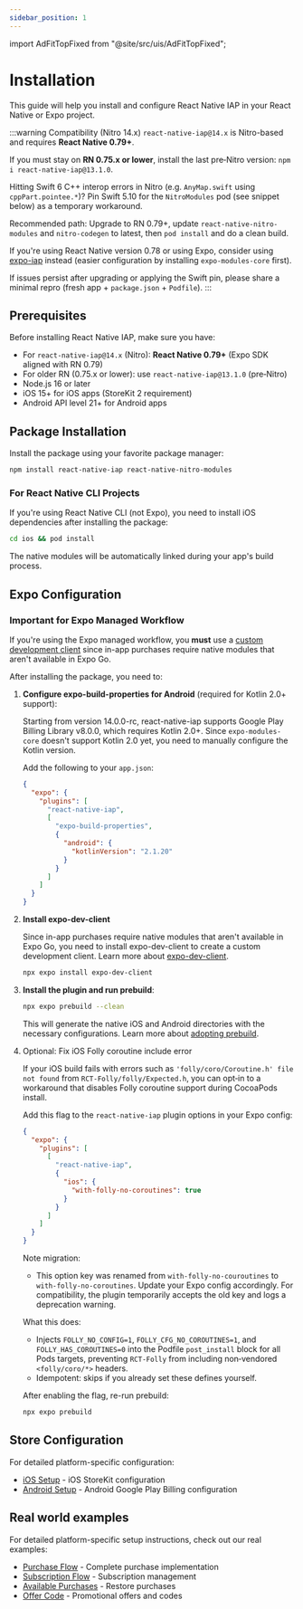 ```yaml
---
sidebar_position: 1
---
```


import AdFitTopFixed from "@site/src/uis/AdFitTopFixed";

# Installation

<AdFitTopFixed />

This guide will help you install and configure React Native IAP in your React Native or Expo project.

:::warning Compatibility (Nitro 14.x)
`react-native-iap@14.x` is Nitro-based and requires **React Native 0.79+**.

If you must stay on **RN 0.75.x or lower**, install the last pre‑Nitro version: `npm i react-native-iap@13.1.0`.

Hitting Swift 6 C++ interop errors in Nitro (e.g. `AnyMap.swift` using `cppPart.pointee.*`)? Pin Swift 5.10 for the `NitroModules` pod (see snippet below) as a temporary workaround.

Recommended path: Upgrade to RN 0.79+, update `react-native-nitro-modules` and `nitro-codegen` to latest, then `pod install` and do a clean build.

If you're using React Native version 0.78 or using Expo, consider using [expo-iap](https://expo-iap.hyo.dev/docs/installation) instead (easier configuration by installing `expo-modules-core` first).

If issues persist after upgrading or applying the Swift pin, please share a minimal repro (fresh app + `package.json` + `Podfile`).
:::

## Prerequisites

Before installing React Native IAP, make sure you have:

- For `react-native-iap@14.x` (Nitro): **React Native 0.79+** (Expo SDK aligned with RN 0.79)
- For older RN (0.75.x or lower): use `react-native-iap@13.1.0` (pre‑Nitro)
- Node.js 16 or later
- iOS 15+ for iOS apps (StoreKit 2 requirement)
- Android API level 21+ for Android apps

## Package Installation

Install the package using your favorite package manager:

```bash
npm install react-native-iap react-native-nitro-modules
```

### For React Native CLI Projects

If you're using React Native CLI (not Expo), you need to install iOS dependencies after installing the package:

```bash
cd ios && pod install
```

The native modules will be automatically linked during your app's build process.

## Expo Configuration

### Important for Expo Managed Workflow

If you're using the Expo managed workflow, you **must** use a [custom development client](https://docs.expo.dev/versions/latest/sdk/dev-client/) since in-app purchases require native modules that aren't available in Expo Go.

After installing the package, you need to:

1. **Configure expo-build-properties for Android** (required for Kotlin 2.0+ support):

   Starting from version 14.0.0-rc, react-native-iap supports Google Play Billing Library v8.0.0, which requires Kotlin 2.0+. Since `expo-modules-core` doesn't support Kotlin 2.0 yet, you need to manually configure the Kotlin version.

   Add the following to your `app.json`:

   ```json
   {
     "expo": {
       "plugins": [
         "react-native-iap",
         [
           "expo-build-properties",
           {
             "android": {
               "kotlinVersion": "2.1.20"
             }
           }
         ]
       ]
     }
   }
   ```

2. **Install expo-dev-client**

   Since in-app purchases require native modules that aren't available in Expo Go, you need to install expo-dev-client to create a custom development client. Learn more about [expo-dev-client](https://docs.expo.dev/versions/latest/sdk/dev-client/).

   ```bash
   npx expo install expo-dev-client
   ```

3. **Install the plugin and run prebuild**:

   ```bash
   npx expo prebuild --clean
   ```

   This will generate the native iOS and Android directories with the necessary configurations. Learn more about [adopting prebuild](https://docs.expo.dev/guides/adopting-prebuild/).

4. Optional: Fix iOS Folly coroutine include error

   If your iOS build fails with errors such as `'folly/coro/Coroutine.h' file not found` from `RCT-Folly/folly/Expected.h`, you can opt‑in to a workaround that disables Folly coroutine support during CocoaPods install.

   Add this flag to the `react-native-iap` plugin options in your Expo config:

   ```json
   {
     "expo": {
       "plugins": [
         [
           "react-native-iap",
           {
             "ios": {
               "with-folly-no-coroutines": true
             }
           }
         ]
       ]
     }
   }
   ```

   Note migration:
   - This option key was renamed from `with-folly-no-couroutines` to `with-folly-no-coroutines`. Update your Expo config accordingly. For compatibility, the plugin temporarily accepts the old key and logs a deprecation warning.

   What this does:
   - Injects `FOLLY_NO_CONFIG=1`, `FOLLY_CFG_NO_COROUTINES=1`, and `FOLLY_HAS_COROUTINES=0` into the Podfile `post_install` block for all Pods targets, preventing `RCT-Folly` from including non‑vendored `<folly/coro/*>` headers.
   - Idempotent: skips if you already set these defines yourself.

   After enabling the flag, re-run prebuild:

   ```bash
   npx expo prebuild
   ```

## Store Configuration

For detailed platform-specific configuration:

- [iOS Setup](./setup-ios.md) - iOS StoreKit configuration
- [Android Setup](./setup-android.md) - Android Google Play Billing configuration

## Real world examples

For detailed platform-specific setup instructions, check out our real examples:

- [Purchase Flow](../examples/purchase-flow.md) - Complete purchase implementation
- [Subscription Flow](../examples/subscription-flow.md) - Subscription management
- [Available Purchases](../examples/available-purchases.md) - Restore purchases
- [Offer Code](../examples/offer-code.md) - Promotional offers and codes
